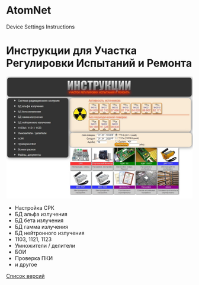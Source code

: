 # AtomNet
Device Settings Instructions
# Инструкции для Участка Регулировки Испытаний и Ремонта


![alt tag](main.jpg)

* Настройка СРК
* БД альфа излучения
* БД бета излучения
* БД гамма излучения
* БД нейтронного излучения
* 1103, 1121, 1123
* Умножители / делители
* БОИ
* Проверка ПКИ
* и другое

[Список версий](VERSION.md)